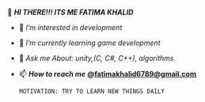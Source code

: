 👋  _**HI THERE!!! ITS ME FATIMA KHALID**_
    
- 👀 _I’m interested in development_

- 🌱 _I’m currently learning game development_
- 💬 _Ask me About: unity,(C, C#, C++), algorithms_
- 📫 _**How to reach me**_ **@fatimakhalid6789@gmail.com**

      MOTIVATION: TRY TO LEARN NEW THINGS DAILY
<!---
fatimakhlid/fatimakhlid is a ✨ special ✨ repository because its `README.md` (this file) appears on your GitHub profile.
You can click the Preview link to take a look at your changes.
--->
